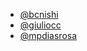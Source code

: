 - [@bcnishi](https://github.com/bcnishi)
- [@giuliocc](https://github.com/giuliocc)
- [@mpdiasrosa](https://github.com/mpdiasrosa)